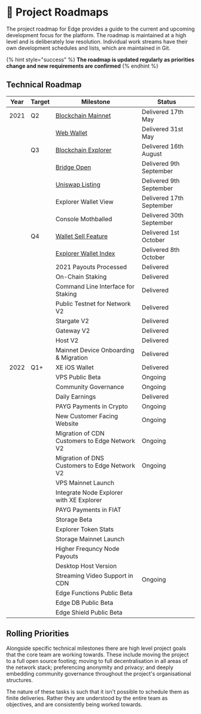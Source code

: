 # 📍 Project Roadmaps

The project roadmap for Edge provides a guide to the current and upcoming development focus for the platform. The roadmap is maintained at a high level and is deliberately low resolution. Individual work streams have their own development schedules and lists, which are maintained in Git.

{% hint style="success" %}
**The roadmap is updated regularly as priorities change and new requirements are confirmed**
{% endhint %}

## Technical Roadmap

| Year | Target | Milestone                                                                                                  | Status                   |
| ---- | ------ | ---------------------------------------------------------------------------------------------------------- | ------------------------ |
| 2021 | Q2     | [Blockchain Mainnet](https://edge.network/en/updates/announcements/weekly-update-wc-17th-may-2021/)        | Delivered 17th May       |
|      |        | [Web Wallet](https://edge.network/en/updates/announcements/weekly-update-wc-31st-may-2021/)                | Delivered 31st May       |
|      | Q3     | [Blockchain Explorer](https://edge.network/en/updates/announcements/weekly-update-wc-16th-august-2021/)    | Delivered 16th August    |
|      |        | [Bridge Open](https://edge.network/en/updates/announcements/edge-token-launch/)                            | Delivered 9th September  |
|      |        | [Uniswap Listing](https://edge.network/en/updates/announcements/edge-token-launch/)                        | Delivered 9th September  |
|      |        | Explorer Wallet View                                                                                       | Delivered 17th September |
|      |        | Console Mothballed                                                                                         | Delivered 30th September |
|      | Q4     | [Wallet Sell Feature](https://edge.network/en/updates/announcements/weekly-update-wc-27th-september-2021/) | Delivered 1st October    |
|      |        | [Explorer Wallet Index](https://edge.network/en/updates/announcements/weekly-update-wc-04th-october-2021/) | Delivered 8th October    |
|      |        | 2021 Payouts Processed                                                                                     | Delivered                |
|      |        | On-Chain Staking                                                                                           | Delivered                |
|      |        | Command Line Interface for Staking                                                                         | Delivered                |
|      |        | Public Testnet for Network V2                                                                              | Delivered                |
|      |        | Stargate V2                                                                                                | Delivered                |
|      |        | Gateway V2                                                                                                 | Delivered                |
|      |        | Host V2                                                                                                    | Delivered                |
|      |        | Mainnet Device Onboarding & Migration                                                                      | Delivered                |
| 2022 | Q1+    | XE iOS Wallet                                                                                              | Delivered                |
|      |        | VPS Public Beta                                                                                            | Ongoing                  |
|      |        | Community Governance                                                                                       | Ongoing                  |
|      |        | Daily Earnings                                                                                             | Delivered                |
|      |        | PAYG Payments in Crypto                                                                                    | Ongoing                  |
|      |        | New Customer Facing Website                                                                                | Ongoing                  |
|      |        | Migration of CDN Customers to Edge Network V2                                                              | Ongoing                  |
|      |        | Migration of DNS Customers to Edge Network V2                                                              | Ongoing                  |
|      |        | VPS Mainnet Launch                                                                                         |                          |
|      |        | Integrate Node Explorer with XE Explorer                                                                   |                          |
|      |        | PAYG Payments in FIAT                                                                                      |                          |
|      |        | Storage Beta                                                                                               |                          |
|      |        | Explorer Token Stats                                                                                       |                          |
|      |        | Storage Mainnet Launch                                                                                     |                          |
|      |        | Higher Frequncy Node Payouts                                                                               |                          |
|      |        | Desktop Host Version                                                                                       |                          |
|      |        | Streaming Video Support in CDN                                                                             | Ongoing                  |
|      |        | Edge Functions Public Beta                                                                                 |                          |
|      |        | Edge DB Public Beta                                                                                        |                          |
|      |        | Edge Shield Public Beta                                                                                    |                          |

## Rolling Priorities

Alongside specific technical milestones there are high level project goals that the core team are working towards. These include moving the project to a full open source footing; moving to full decentralisation in all areas of the network stack; preferencing anonymity and privacy; and deeply embedding community governance throughout the project's organisational structures.

The nature of these tasks is such that it isn't possible to schedule them as finite deliveries. Rather they are understood by the entire team as objectives, and are consistently being worked towards.
